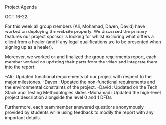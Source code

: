 Project Agenda


OCT 16-22:


For this week all group members (Ali, Mohamad, Daven, David) have worked on deploying the website properly. We discussed the primary features our project sponsor is looking for whilst exploring what differs a client from a healer (and if any legal qualifications are to be presented when signing up as a healer). 


Moreover, we worked on and finalized the group requirments report, each member worked on updating their parts from the video and integrate them into the report: 

-Ali : Updated functional requirements of our project with respect to the major milestones.
-Daven : Updated the non-functional requirements and the environmental constraints of the project.
-David : Updated on the Tech Stack and Testing Methodologies slides
-Mohamad : Updated the high-level project description alongside the level 0 and 1 DFDs.


Furthermore, each team member answered questions anonymously provided by students while using feedback to modify the report with any important details.






